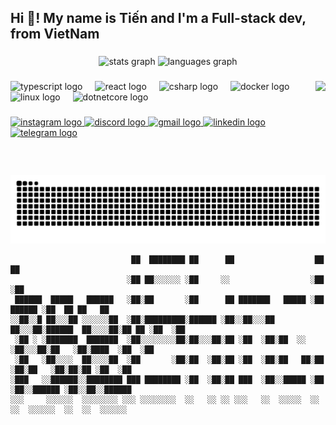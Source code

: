 <h2 align="left">Hi 👋! My name is Tiến and I'm a Full-stack dev, from VietNam</h2>

###

<div align="center">
  <img src="https://awesome-github-stats.azurewebsites.net/user-stats/realShinchoku?cardType=level&theme=dracula&preferLogin=true" height="150" alt="stats graph"  />
  <img src="https://github-readme-stats.vercel.app/api/top-langs?username=realShinchoku&locale=en&hide_title=false&layout=compact&card_width=320&langs_count=5&theme=dracula&hide_border=false" height="150" alt="languages graph"  />
</div>

###

<img align="right" height="150" src="https://i.imgflip.com/65efzo.gif"  />

###

<div align="left">
  <img src="https://cdn.jsdelivr.net/gh/devicons/devicon/icons/typescript/typescript-original.svg" height="35" alt="typescript logo"  />
  <img width="12" />
  <img src="https://cdn.jsdelivr.net/gh/devicons/devicon/icons/react/react-original.svg" height="35" alt="react logo"  />
  <img width="12" />
  <img src="https://cdn.jsdelivr.net/gh/devicons/devicon/icons/csharp/csharp-original.svg" height="35" alt="csharp logo"  />
  <img width="12" />
  <img src="https://cdn.jsdelivr.net/gh/devicons/devicon/icons/docker/docker-original.svg" height="35" alt="docker logo"  />
  <img width="12" />
  <img src="https://cdn.jsdelivr.net/gh/devicons/devicon/icons/linux/linux-original.svg" height="35" alt="linux logo"  />
  <img width="12" />
  <img src="https://cdn.jsdelivr.net/gh/devicons/devicon/icons/dotnetcore/dotnetcore-original.svg" height="35" alt="dotnetcore logo"  />
</div>

###

<div align="left">
  <a href="https://instagram.com/realShinchoku/" target="_blank">
    <img src="https://raw.githubusercontent.com/maurodesouza/profile-readme-generator/master/src/assets/icons/social/instagram/default.svg" width="47" height="35" alt="instagram logo"  />
  </a>
  <a href="https://discord.com/users/realshinchoku" target="_blank">
    <img src="https://raw.githubusercontent.com/maurodesouza/profile-readme-generator/master/src/assets/icons/social/discord/default.svg" width="47" height="35" alt="discord logo"  />
  </a>
  <a href="mailto:tienmp3@gmail.com" target="_blank">
    <img src="https://raw.githubusercontent.com/maurodesouza/profile-readme-generator/master/src/assets/icons/social/gmail/default.svg" width="47" height="35" alt="gmail logo"  />
  </a>
  <a href="https://www.linkedin.com/in/realshinchoku" target="_blank">
    <img src="https://raw.githubusercontent.com/maurodesouza/profile-readme-generator/master/src/assets/icons/social/linkedin/default.svg" width="47" height="35" alt="linkedin logo"  />
  </a>
  <a href="https://t.me/realshinchoku" target="_blank">
    <img src="https://raw.githubusercontent.com/maurodesouza/profile-readme-generator/master/src/assets/icons/social/telegram/default.svg" width="47" height="35" alt="telegram logo"  />
  </a>
</div>

###

<br clear="both">
<picture>
  <source media="(prefers-color-scheme: dark)" srcset="https://raw.githubusercontent.com/realShinchoku/realShinchoku/output/github-snake-dark.svg" />
  <source media="(prefers-color-scheme: light)" srcset="https://raw.githubusercontent.com/realShinchoku/realShinchoku/output/snake.svg" />
  <img alt="github-snake" src="https://raw.githubusercontent.com/realShinchoku/realShinchoku/output/snake.svg" />
</picture>

```
                           ██  ████████ ██      ██                  ██               ██            
                          ░██ ██░░░░░░ ░██     ░░                  ░██              ░██            
 ██████  █████   ██████   ░██░██       ░██      ██ ███████   █████ ░██       ██████ ░██  ██ ██   ██
░░██░░█ ██░░░██ ░░░░░░██  ░██░█████████░██████ ░██░░██░░░██ ██░░░██░██████  ██░░░░██░██ ██ ░██  ░██
 ░██ ░ ░███████  ███████  ░██░░░░░░░░██░██░░░██░██ ░██  ░██░██  ░░ ░██░░░██░██   ░██░████  ░██  ░██
 ░██   ░██░░░░  ██░░░░██  ░██       ░██░██  ░██░██ ░██  ░██░██   ██░██  ░██░██   ░██░██░██ ░██  ░██
░███   ░░██████░░████████ ███ ████████ ░██  ░██░██ ███  ░██░░█████ ░██  ░██░░██████ ░██░░██░░██████
░░░     ░░░░░░  ░░░░░░░░ ░░░ ░░░░░░░░  ░░   ░░ ░░ ░░░   ░░  ░░░░░  ░░   ░░  ░░░░░░  ░░  ░░  ░░░░░░ 

```
